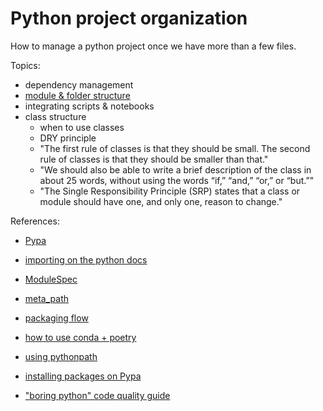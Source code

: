 # Python project organization

How to manage a python project once we have more than a
few files. 

Topics:

- dependency management
- [module & folder structure](https://docs.python-guide.org/writing/structure/#modules)
- integrating scripts & notebooks
- class structure
    - when to use classes
    - DRY principle
    - "The first rule of classes is that they should be small. The second rule of classes is that 
    they should be smaller than that."
    - "We should also be able to write a brief description of the class in about 25 words,
    without using the words “if,” “and,” “or,” or “but.”"
    - "The Single Responsibility Principle (SRP) states that a class or module should have one,
    and only one, reason to change."

References:

- [Pypa](https://www.pypa.io/en/latest/)
- [importing on the python docs](https://docs.python.org/3/reference/import.html)
- [ModuleSpec](https://docs.python.org/3/library/importlib.html#importlib.machinery.ModuleSpec)
- [meta_path](https://docs.python.org/3/library/sys.html#sys.meta_path)
- [packaging flow](https://packaging.python.org/en/latest/flow/)

- [how to use conda + poetry](https://stackoverflow.com/questions/70851048/does-it-make-sense-to-use-conda-poetry)
- [using pythonpath](https://bic-berkeley.github.io/psych-214-fall-2016/using_pythonpath.html)
- [installing packages on Pypa](https://packaging.python.org/en/latest/tutorials/installing-packages/)
- ["boring python" code quality guide](https://www.b-list.org/weblog/2022/dec/19/boring-python-code-quality/)